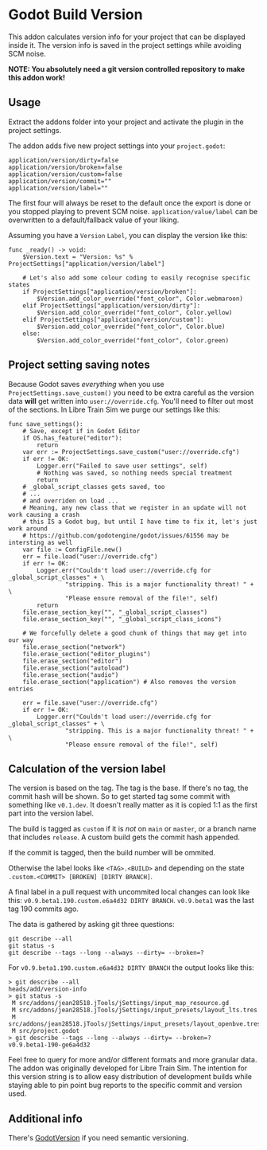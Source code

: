 # Godot Build Version

This addon calculates version info for your project that can be displayed inside it. The version info is saved in the project settings while avoiding SCM noise.

**NOTE: You absolutely need a git version controlled repository to make this addon work!** 

## Usage

Extract the addons folder into your project and activate the plugin in the project settings.

The addon adds five new project settings into your `project.godot`:

```
application/version/dirty=false
application/version/broken=false
application/version/custom=false
application/version/commit=""
application/version/label=""
```

The first four will always be reset to the default once the export is done or you stopped playing to prevent SCM noise. `application/value/label` can be overwritten to a default/fallback value of your liking.

Assuming you have a `Version` `Label`, you can display the version like this:

```gdscript
func _ready() -> void:
	$Version.text = "Version: %s" % ProjectSettings["application/version/label"]
	
	# Let's also add some colour coding to easily recognise specific states
	if ProjectSettings["application/version/broken"]:
		$Version.add_color_override("font_color", Color.webmaroon)
	elif ProjectSettings["application/version/dirty"]:
		$Version.add_color_override("font_color", Color.yellow)
	elif ProjectSettings["application/version/custom"]:
		$Version.add_color_override("font_color", Color.blue)
	else:
		$Version.add_color_override("font_color", Color.green)
```

## Project setting saving notes

Because Godot saves *everything* when you use `ProjectSettings.save_custom()` you need to be extra careful as the version data **will** get written into `user://override.cfg`. You'll need to filter out most of the sections. In Libre Train Sim we purge our settings like this:

```gdscript
func save_settings():
	# Save, except if in Godot Editor
	if OS.has_feature("editor"):
		return
	var err := ProjectSettings.save_custom("user://override.cfg")
	if err != OK:
		Logger.err("Failed to save user settings", self)
		# Nothing was saved, so nothing needs special treatment
		return
	# _global_script_classes gets saved, too
	# ...
	# and overriden on load ...
	# Meaning, any new class that we register in an update will not work causing a crash
	# this IS a Godot bug, but until I have time to fix it, let's just work around
	# https://github.com/godotengine/godot/issues/61556 may be intersting as well
	var file := ConfigFile.new()
	err = file.load("user://override.cfg")
	if err != OK:
		Logger.err("Couldn't load user://override.cfg for _global_script_classes" + \
				"stripping. This is a major functionality threat! " + \
				"Please ensure removal of the file!", self)
		return
	file.erase_section_key("", "_global_script_classes")
	file.erase_section_key("", "_global_script_class_icons")

	# We forcefully delete a good chunk of things that may get into our way
	file.erase_section("network")
	file.erase_section("editor_plugins")
	file.erase_section("editor")
	file.erase_section("autoload")
	file.erase_section("audio")
	file.erase_section("application") # Also removes the version entries

	err = file.save("user://override.cfg")
	if err != OK:
		Logger.err("Couldn't load user://override.cfg for _global_script_classes" + \
				"stripping. This is a major functionality threat! " + \
				"Please ensure removal of the file!", self)
```

## Calculation of the version label

The version is based on the tag. The tag is the base. If there's no tag, the commit hash will be shown. So to get started tag some commit with something like `v0.1.dev`. It doesn't really matter as it is copied 1:1 as the first part into the version label.

The build is tagged as `custom` if it is *not* on `main` or `master`, or a branch name that includes `release`. A custom build gets the commit hash appended.

If the commit is tagged, then the build number will be ommited.

Otherwise the label looks like `<TAG>.<BUILD>` and depending on the state `.custom.<COMMIT> [BROKEN] [DIRTY BRANCH]`.

A final label in a pull request with uncommited local changes can look like this: `v0.9.beta1.190.custom.e6a4d32 DIRTY BRANCH`. `v0.9.beta1` was the last tag 190 commits ago.

The data is gathered by asking git three questions:

```
git describe --all
git status -s
git describe --tags --long --always --dirty= --broken=?
```

For `v0.9.beta1.190.custom.e6a4d32 DIRTY BRANCH` the output looks like this:

```
> git describe --all
heads/add/version-info
> git status -s     
 M src/addons/jean28518.jTools/jSettings/input_map_resource.gd
 M src/addons/jean28518.jTools/jSettings/input_presets/layout_lts.tres
 M src/addons/jean28518.jTools/jSettings/input_presets/layout_openbve.tres
 M src/project.godot
> git describe --tags --long --always --dirty= --broken=?
v0.9.beta1-190-ge6a4d32
```

Feel free to query for more and/or different formats and more granular data. The addon was originally developed for Libre Train Sim. The intention for this version string is to allow easy distribution of development builds while staying able to pin point bug reports to the specific commit and version used.

## Additional info

There's [GodotVersion](https://github.com/Gregorein/GodotVersion) if you need semantic versioning.